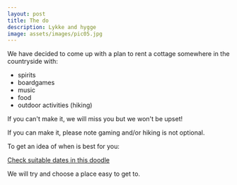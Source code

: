 ```yaml
---
layout: post
title: The do
description: Lykke and hygge
image: assets/images/pic05.jpg
---
```


We have decided to come up with a plan to rent a cottage somewhere in the countryside with:
- spirits
- boardgames
- music
- food
- outdoor activities (hiking)

If you can't make it, we will miss you but we won't be upset!

If you can make it, please note gaming and/or hiking is not optional.

To get an idea of when is best for you:

<a target="_blank" rel="noopener noreferrer" href='https://doodle.com/poll/p8f9dtppdtqvyhym'>
  Check suitable dates in this doodle
</a>

We will try and choose a place easy to get to.
